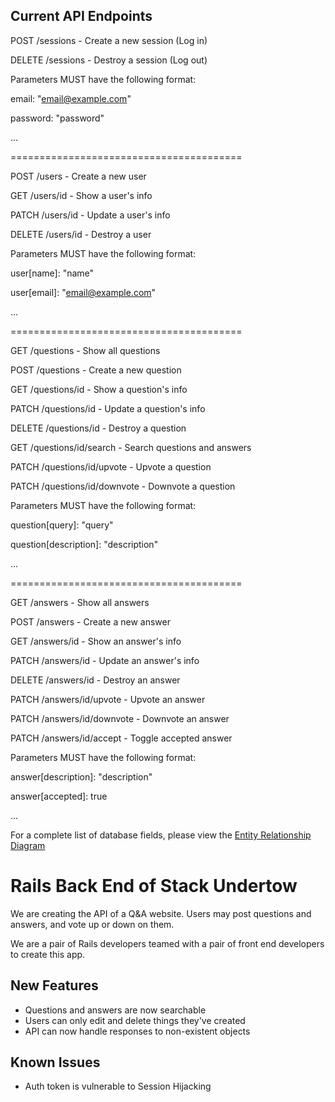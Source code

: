 ## Current API Endpoints

POST /sessions - Create a new session (Log in)

DELETE /sessions - Destroy a session (Log out)

Parameters MUST have the following format:

email: "email@example.com"

password: "password"

...

========================================

POST /users - Create a new user

GET /users/id - Show a user's info

PATCH /users/id - Update a user's info

DELETE /users/id - Destroy a user

Parameters MUST have the following format:

user[name]: "name"

user[email]: "email@example.com"

...

========================================

GET /questions - Show all questions

POST /questions - Create a new question

GET /questions/id - Show a question's info

PATCH /questions/id - Update a question's info

DELETE /questions/id - Destroy a question

GET /questions/id/search - Search questions and answers

PATCH /questions/id/upvote - Upvote a question

PATCH /questions/id/downvote - Downvote a question

Parameters MUST have the following format:

question[query]: "query"

question[description]: "description"

...

========================================

GET /answers - Show all answers

POST /answers - Create a new answer

GET /answers/id - Show an answer's info

PATCH /answers/id - Update an answer's info

DELETE /answers/id - Destroy an answer

PATCH /answers/id/upvote - Upvote an answer

PATCH /answers/id/downvote - Downvote an answer

PATCH /answers/id/accept - Toggle accepted answer

Parameters MUST have the following format:

answer[description]: "description"

answer[accepted]: true

...

For a complete list of database fields, please view the [Entity Relationship Diagram](https://www.lucidchart.com/publicSegments/view/156cdd3c-a8a2-4869-bd2f-04afb94d2978/image.png)

# Rails Back End of Stack Undertow

We are creating the API of a Q&A website. Users may post questions and answers, and vote up or down on them.

We are a pair of Rails developers teamed with a pair of front end developers to create this app.

## New Features
* Questions and answers are now searchable
* Users can only edit and delete things they've created
* API can now handle responses to non-existent objects


## Known Issues
* Auth token is vulnerable to Session Hijacking
